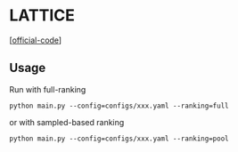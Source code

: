 

# LATTICE

[[official-code](https://github.com/CRIPAC-DIG/LATTICE)]


## Usage

Run with full-ranking

    python main.py --config=configs/xxx.yaml --ranking=full

or with sampled-based ranking

    python main.py --config=configs/xxx.yaml --ranking=pool
